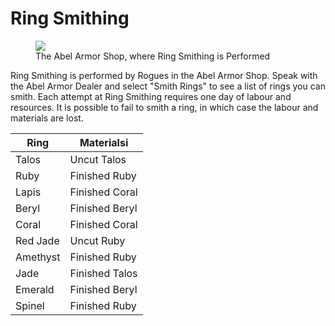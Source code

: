 # Ring Smithing

<figure>
  <img src="../../images/abel_armor_shop.jpg" />
  <figcaption>The Abel Armor Shop, where Ring Smithing is Performed</figcaption>
</figure>

Ring Smithing is performed by Rogues in the Abel Armor Shop. Speak with the Abel Armor Dealer and select "Smith Rings" to see a list of rings you can smith. Each attempt at Ring Smithing requires one day of labour and resources. It is possible to fail to smith a ring, in which case the labour and materials are lost.

| **Ring** | **Materials**i |
| - | - |
| Talos | Uncut Talos |
| Ruby | Finished Ruby |
| Lapis | Finished Coral |
| Beryl | Finished Beryl |
| Coral | Finished Coral |
| Red Jade | Uncut Ruby |
| Amethyst | Finished Ruby |
| Jade | Finished Talos |
| Emerald | Finished Beryl |
| Spinel | Finished Ruby |

